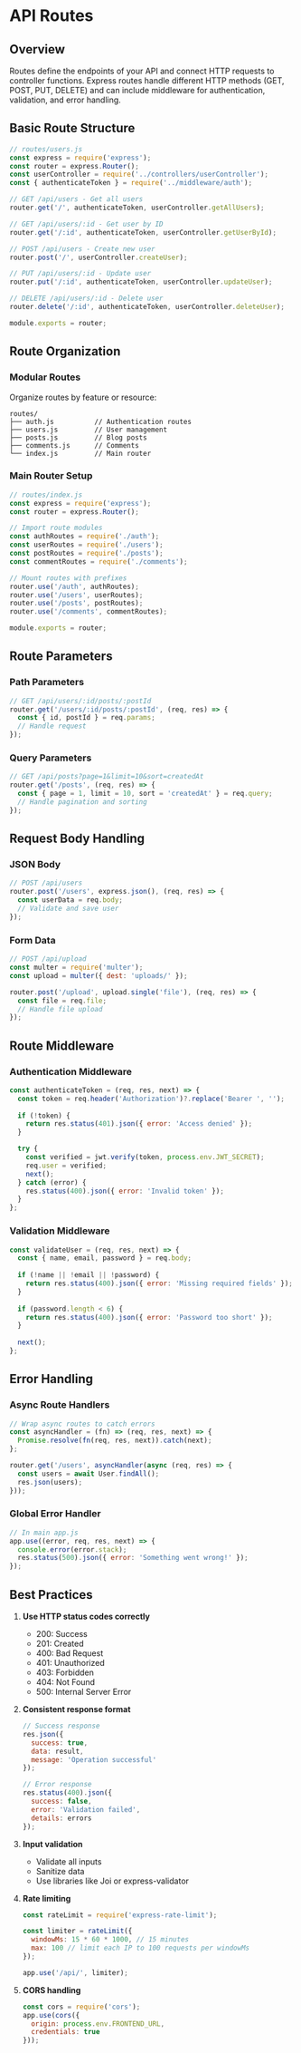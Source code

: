 # API Routes

## Overview
Routes define the endpoints of your API and connect HTTP requests to controller functions. Express routes handle different HTTP methods (GET, POST, PUT, DELETE) and can include middleware for authentication, validation, and error handling.

## Basic Route Structure

```javascript
// routes/users.js
const express = require('express');
const router = express.Router();
const userController = require('../controllers/userController');
const { authenticateToken } = require('../middleware/auth');

// GET /api/users - Get all users
router.get('/', authenticateToken, userController.getAllUsers);

// GET /api/users/:id - Get user by ID
router.get('/:id', authenticateToken, userController.getUserById);

// POST /api/users - Create new user
router.post('/', userController.createUser);

// PUT /api/users/:id - Update user
router.put('/:id', authenticateToken, userController.updateUser);

// DELETE /api/users/:id - Delete user
router.delete('/:id', authenticateToken, userController.deleteUser);

module.exports = router;
```

## Route Organization

### Modular Routes
Organize routes by feature or resource:

```
routes/
├── auth.js          // Authentication routes
├── users.js         // User management
├── posts.js         // Blog posts
├── comments.js      // Comments
└── index.js         // Main router
```

### Main Router Setup

```javascript
// routes/index.js
const express = require('express');
const router = express.Router();

// Import route modules
const authRoutes = require('./auth');
const userRoutes = require('./users');
const postRoutes = require('./posts');
const commentRoutes = require('./comments');

// Mount routes with prefixes
router.use('/auth', authRoutes);
router.use('/users', userRoutes);
router.use('/posts', postRoutes);
router.use('/comments', commentRoutes);

module.exports = router;
```

## Route Parameters

### Path Parameters
```javascript
// GET /api/users/:id/posts/:postId
router.get('/users/:id/posts/:postId', (req, res) => {
  const { id, postId } = req.params;
  // Handle request
});
```

### Query Parameters
```javascript
// GET /api/posts?page=1&limit=10&sort=createdAt
router.get('/posts', (req, res) => {
  const { page = 1, limit = 10, sort = 'createdAt' } = req.query;
  // Handle pagination and sorting
});
```

## Request Body Handling

### JSON Body
```javascript
// POST /api/users
router.post('/users', express.json(), (req, res) => {
  const userData = req.body;
  // Validate and save user
});
```

### Form Data
```javascript
// POST /api/upload
const multer = require('multer');
const upload = multer({ dest: 'uploads/' });

router.post('/upload', upload.single('file'), (req, res) => {
  const file = req.file;
  // Handle file upload
});
```

## Route Middleware

### Authentication Middleware
```javascript
const authenticateToken = (req, res, next) => {
  const token = req.header('Authorization')?.replace('Bearer ', '');
  
  if (!token) {
    return res.status(401).json({ error: 'Access denied' });
  }

  try {
    const verified = jwt.verify(token, process.env.JWT_SECRET);
    req.user = verified;
    next();
  } catch (error) {
    res.status(400).json({ error: 'Invalid token' });
  }
};
```

### Validation Middleware
```javascript
const validateUser = (req, res, next) => {
  const { name, email, password } = req.body;
  
  if (!name || !email || !password) {
    return res.status(400).json({ error: 'Missing required fields' });
  }
  
  if (password.length < 6) {
    return res.status(400).json({ error: 'Password too short' });
  }
  
  next();
};
```

## Error Handling

### Async Route Handlers
```javascript
// Wrap async routes to catch errors
const asyncHandler = (fn) => (req, res, next) => {
  Promise.resolve(fn(req, res, next)).catch(next);
};

router.get('/users', asyncHandler(async (req, res) => {
  const users = await User.findAll();
  res.json(users);
}));
```

### Global Error Handler
```javascript
// In main app.js
app.use((error, req, res, next) => {
  console.error(error.stack);
  res.status(500).json({ error: 'Something went wrong!' });
});
```

## Best Practices

1. **Use HTTP status codes correctly**
   - 200: Success
   - 201: Created
   - 400: Bad Request
   - 401: Unauthorized
   - 403: Forbidden
   - 404: Not Found
   - 500: Internal Server Error

2. **Consistent response format**
   ```javascript
   // Success response
   res.json({
     success: true,
     data: result,
     message: 'Operation successful'
   });

   // Error response
   res.status(400).json({
     success: false,
     error: 'Validation failed',
     details: errors
   });
   ```

3. **Input validation**
   - Validate all inputs
   - Sanitize data
   - Use libraries like Joi or express-validator

4. **Rate limiting**
   ```javascript
   const rateLimit = require('express-rate-limit');
   
   const limiter = rateLimit({
     windowMs: 15 * 60 * 1000, // 15 minutes
     max: 100 // limit each IP to 100 requests per windowMs
   });
   
   app.use('/api/', limiter);
   ```

5. **CORS handling**
   ```javascript
   const cors = require('cors');
   app.use(cors({
     origin: process.env.FRONTEND_URL,
     credentials: true
   }));
   ```